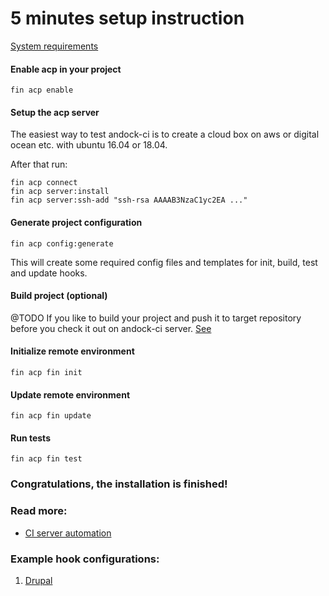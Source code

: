 # 5 minutes setup instruction


[System requirements](/system-requirements.md)
#### Enable acp in your project
```
fin acp enable
```
#### Setup the acp server
The easiest way to test andock-ci is to create a cloud box on aws or digital ocean etc. with ubuntu 16.04 or 18.04.

After that run:

```
fin acp connect
fin acp server:install
fin acp server:ssh-add "ssh-rsa AAAAB3NzaC1yc2EA ..."
```

#### Generate project configuration
```
fin acp config:generate
```
This will create some required config files and templates for init, build, test and update hooks. 
#### Build project (optional)
@TODO If you like to build your project and push it to target repository before you check it out on andock-ci server.
[See](./build.md)
#### Initialize remote environment
```
fin acp fin init
```

#### Update remote environment  
```
fin acp fin update
```

#### Run tests
```
fin acp fin test
```

### Congratulations, the installation is finished!

### Read more:
* [CI server automation](ci.md)
### Example hook configurations:
1. [Drupal](../configuration/example-drupal-hooks.md)